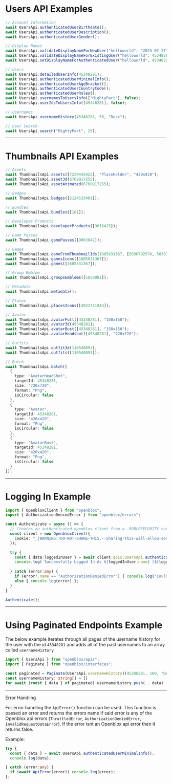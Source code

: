 # Users API Examples
```ts
// Account Information
await UsersApi.authenticatedUserBirthdate();
await UsersApi.authenticatedUserDescription();
await UsersApi.authenticatedUserGender();

// Display Names
await UsersApi.validateDisplayNameForNewUser("helloworld", "2023-07-27T04:14:57+0000");
await UsersApi.validateDisplayNameForExistingUser("helloworld", 45348281);
await UsersApi.setDisplayNameForAuthenticatedUser("helloworld", 45348281);

// Users
await UsersApi.detailedUserInfo(45348281);
await UsersApi.authenticatedUserMinimalInfo();
await UsersApi.authenticatedUserAgeBracket();
await UsersApi.authenticatedUserCountryCode();
await UsersApi.authenticatedUserRoles();
await UsersApi.usernamesToUsersInfo(["MightyPart"], false);
await UsersApi.userIdsToUsersInfo([45348281], false);

// Usernames
await UsersApi.usernameHistory(45348281, 50, "Desc");

// User Search
await UsersApi.search("MightyPart", 25);
```

- - -

# Thumbnails API Examples
```ts
// Assets
await ThumbnailsApi.assets([7229442422], "PlaceHolder", "420x420");
await ThumbnailsApi.asset3d(6768917255);
await ThumbnailsApi.assetAnimated(6768917255);

// Badges
await ThumbnailsApi.badges([2124533401]);

// Bundles
await ThumbnailsApi.bundles([181]);

// Developer Products
await ThumbnailsApi.developerProducts([3616425]);

// Game Passes
await ThumbnailsApi.gamePasses([9063647]);

// Games
await ThumbnailsApi.gameFromThumbnailIds(1685831367, [5030792576, 5030792559]);
await ThumbnailsApi.gamesIcons([1685831367]);
await ThumbnailsApi.games([1685831367]);

// Group Emblem
await ThumbnailsApi.groupsEmblems([5850082]);

// Metadata
await ThumbnailsApi.metadata();

// Places
await ThumbnailsApi.placesIcons([4922741943]);

// Avatar
await ThumbnailsApi.avatarFull([45348281], "150x150");
await ThumbnailsApi.avatar3d(45348281);
await ThumbnailsApi.avatarBust([45348281], "150x150");
await ThumbnailsApi.avatarHeadshot([45348281], "720x720");

// Outfits
await ThumbnailsApi.outfit3d(110540093);
await ThumbnailsApi.outfits([110540093]);

// Batch
await ThumbnailsApi.batch([
  {
    type: "AvatarHeadShot",
    targetId: 45348281,
    size: "720x720",
    format: "Png",
    isCircular: false
  },
  {
    type: "Avatar",
    targetId: 45348281,
    size: "420x420",
    format: "Png",
    isCircular: false
  },
  {
    type: "AvatarBust",
    targetId: 45348281,
    size: "420x420",
    format: "Png",
    isCircular: false
  }
]);
```

- - -

# Logging In Example
```ts
import { OpenbloxClient } from "openblox";
import { AuthorizationDeniedError } from "openblox/errors";

const Authenticate = async () => {
  // Creates an authenticated openblox client from a .ROBLOSECURITY cookie
  const client = new OpenbloxClient({
    cookie: "_|WARNING:-DO-NOT-SHARE-THIS.--Sharing-this-will-allow-someone-to-log-in-as-you-and-to-steal-your-ROBUX-and-items.|"
  });

  try {
    const { data:loggedInUser } = await client.apis.UsersApi.authenticatedUserMinimalInfo();
    console.log(`Successfully Logged In As ${loggedInUser.name} (${loggedInUser.id}).`);
  
  } catch (error:any) {
    if (error?.name == "AuthorizationDeniedError") { console.log("Could not authenticate!") }
    else { console.log(error) };
  }
}

Authenticate();
```

- - -

# Using Paginated Endpoints Example

The below example iterates through all pages of the username history for the user with the id `45348281` and adds all of the past usernames to an array called `usernameHistory`

```ts
import { UsersApi } from "openblox/apis";
import { Paginate } from "openblox/interfaces";

const paginated = Paginate(UsersApi.usernameHistory)(45348281, 100, "Desc")
const usernameHistory: string[] = []
for await (const { data } of paginated) usernameHistory.push(...data)
```

- - -

Error Handling

For error handling the `ApiError()` function can be used. This function is passed an error and returns the errors name if said error is any of the Openblox api errors (`ThrottledError`, `AuthorizationDeniedError`, `InvalidRequestDataError`). If the error isnt an Openblox api error then it returns false.

Example:
```ts
try {
  const { data } = await UsersApi.authenticatedUserMinimalInfo();
  console.log(data);

} catch (error:any) {
  if (await ApiError(error)) console.log(error);
};
```
